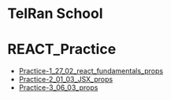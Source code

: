 # TelRan School

# REACT_Practice

- [Practice-1_27_02_react_fundamentals_props](https://github.com/AlexDolz/REACT_Practice/tree/main/practice_1_27_02)
- [Practice-2_01_03_JSX_props](https://github.com/AlexDolz/REACT_Practice/tree/main/practice_1_27_02)
- [Practice-3_06_03_props](https://github.com/AlexDolz/REACT_Practice/tree/main/practice_3_06_03_props_styles)
